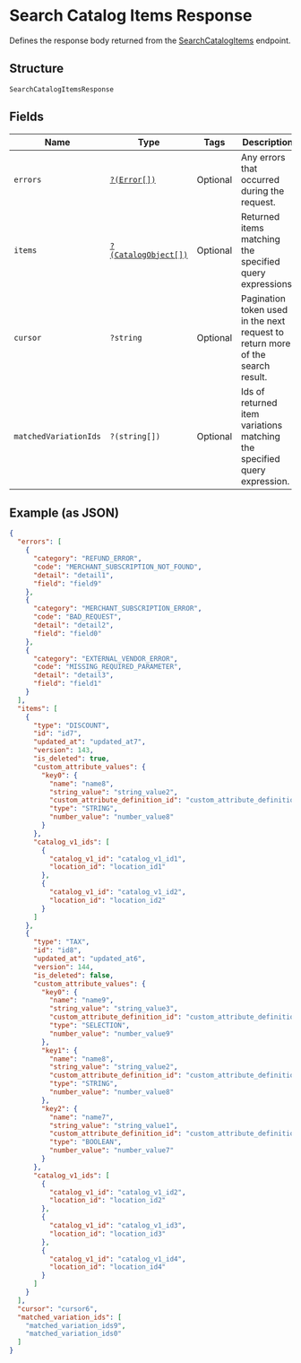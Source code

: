 
# Search Catalog Items Response

Defines the response body returned from the [SearchCatalogItems](../../doc/apis/catalog.md#search-catalog-items) endpoint.

## Structure

`SearchCatalogItemsResponse`

## Fields

| Name | Type | Tags | Description | Getter | Setter |
|  --- | --- | --- | --- | --- | --- |
| `errors` | [`?(Error[])`](../../doc/models/error.md) | Optional | Any errors that occurred during the request. | getErrors(): ?array | setErrors(?array errors): void |
| `items` | [`?(CatalogObject[])`](../../doc/models/catalog-object.md) | Optional | Returned items matching the specified query expressions. | getItems(): ?array | setItems(?array items): void |
| `cursor` | `?string` | Optional | Pagination token used in the next request to return more of the search result. | getCursor(): ?string | setCursor(?string cursor): void |
| `matchedVariationIds` | `?(string[])` | Optional | Ids of returned item variations matching the specified query expression. | getMatchedVariationIds(): ?array | setMatchedVariationIds(?array matchedVariationIds): void |

## Example (as JSON)

```json
{
  "errors": [
    {
      "category": "REFUND_ERROR",
      "code": "MERCHANT_SUBSCRIPTION_NOT_FOUND",
      "detail": "detail1",
      "field": "field9"
    },
    {
      "category": "MERCHANT_SUBSCRIPTION_ERROR",
      "code": "BAD_REQUEST",
      "detail": "detail2",
      "field": "field0"
    },
    {
      "category": "EXTERNAL_VENDOR_ERROR",
      "code": "MISSING_REQUIRED_PARAMETER",
      "detail": "detail3",
      "field": "field1"
    }
  ],
  "items": [
    {
      "type": "DISCOUNT",
      "id": "id7",
      "updated_at": "updated_at7",
      "version": 143,
      "is_deleted": true,
      "custom_attribute_values": {
        "key0": {
          "name": "name8",
          "string_value": "string_value2",
          "custom_attribute_definition_id": "custom_attribute_definition_id4",
          "type": "STRING",
          "number_value": "number_value8"
        }
      },
      "catalog_v1_ids": [
        {
          "catalog_v1_id": "catalog_v1_id1",
          "location_id": "location_id1"
        },
        {
          "catalog_v1_id": "catalog_v1_id2",
          "location_id": "location_id2"
        }
      ]
    },
    {
      "type": "TAX",
      "id": "id8",
      "updated_at": "updated_at6",
      "version": 144,
      "is_deleted": false,
      "custom_attribute_values": {
        "key0": {
          "name": "name9",
          "string_value": "string_value3",
          "custom_attribute_definition_id": "custom_attribute_definition_id3",
          "type": "SELECTION",
          "number_value": "number_value9"
        },
        "key1": {
          "name": "name8",
          "string_value": "string_value2",
          "custom_attribute_definition_id": "custom_attribute_definition_id4",
          "type": "STRING",
          "number_value": "number_value8"
        },
        "key2": {
          "name": "name7",
          "string_value": "string_value1",
          "custom_attribute_definition_id": "custom_attribute_definition_id5",
          "type": "BOOLEAN",
          "number_value": "number_value7"
        }
      },
      "catalog_v1_ids": [
        {
          "catalog_v1_id": "catalog_v1_id2",
          "location_id": "location_id2"
        },
        {
          "catalog_v1_id": "catalog_v1_id3",
          "location_id": "location_id3"
        },
        {
          "catalog_v1_id": "catalog_v1_id4",
          "location_id": "location_id4"
        }
      ]
    }
  ],
  "cursor": "cursor6",
  "matched_variation_ids": [
    "matched_variation_ids9",
    "matched_variation_ids0"
  ]
}
```

